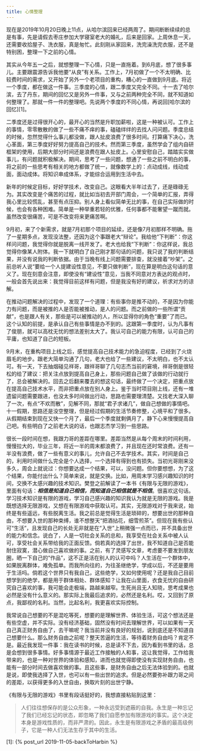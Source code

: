 ```yaml
---
title: 心情整理
---
```


现在是2019年10月20日晚上11点，从哈尔滨回来已经两周了。期间断断续续的总是有事，先是请假去枣庄参加大学寝室老大的婚礼，后来是回家。上周休息一天，还需要收拾屋子、洗衣服，真是匆忙。此刻刚从家回来，洗完澡洗完衣服，还不是特别困，整理一下之前的心情。

其实从今年五一之后，就想整理一下心情，只是一直拖着。到6月底，想了很多事儿。主要跟震源告诉我他要“从良”有关系。工作上，7月初做了一个不太明确、比较费时间的需求，又开始了另外一个老项目的重构，糟心的一直做到9月底。将近一个季度，都在做这一件事。三季度的心情，跟二季度又完全不同。十一去了哈尔滨，去了丹东，期间的回忆又是另外一件事，又与之前两种完全不同，就不知道如何整理了。那就一件一件的整理吧。先说两个季度的不同心情，再说回[哈尔滨的回忆][1]。

二季度还是过得很开心的，最开心的当然是升职加薪啦，这是一种被认可。工作上的事情，零零散散的做了一些不痛不痒的事，磕磕绊绊的去找人问问题。季度总结的时候，忽然觉得什么事儿都没做，跟人扯皮浪费了很多时间。打算痛下决心，洗心革面，第三季度好好努力提高自己的技术。然而第三季度，虽然学会了组内自研框架的使用，后期大部分时间还是浪费在跟人扯皮上。心里安慰自己，踏踏实实做事儿，有问题就积极解决。期间，思考了一些问题，想通了一些之前不明白的事，将之前的一些思考有相关的地方都做了统一，就像数学上的：点动成线，线动成面，面动成体。将知识串成体系，才能综合运用到生活中去。

新年的时候定目标，好好学技术，改变自己。这眼看大半年过去了，还是碌碌无为。其实改变是个痛苦的过程，就比如当初去开部门周会，一个简单的汇报，弄得我心里比较慌乱，甚至有点压抑。别人身上看似简单无比的事，在自己实际做的时候，也会有各种困难。简单是一种举重若轻的优雅，任何事都不能奢望一蹴而就。虽然改变很痛苦，可是不改变将来更痛苦啊。

9月初，来了个新需求，就是7月初那个项目的延续，还是像7月初那样不明确。拖了一星期多点，发现没法整，还因为这个事跟老大“辩论”。我给他“下判断”：你这样问问题，我觉得你就是脱离一线开发了。老大也给我“下判断”：你这样说，我总觉得你像某人附体。我一下就明白了自己刚才那句话的问题，我只说了我的判断结果，并没有说我的判断依据。由于当晚有线上问题需要排查，就没接着“吵架”。之前总听人说“要给一个人提建设性意见，不要只做判断”，现在算是明白这句话的意义了。现在刻意会注意，即使没有“建设性”意见，当我不同意对方表达的观点时，一般会首先说出来：我觉得目前这样有问题，但是我没有好的建议，祈求对方的谅解。

在推动问题解决的过程中，发现了一个道理：有些事你是推不动的，不是因为你能力有问题，而是被推的人是否能被推动，是人的问题。而之前做的一些所谓“贡献”，也是跟人有关，那些是可以被推动的人，所以显得你的角色“重要”了而已。这个认知的前提，是承认自己有些事情是办不到的。这跟第一季度时，认为凡事有了俊朋，就可以高枕无忧的想法差别太大了。我认可自己的能力有限，认可自己的平庸，也知道了自己的短板。

9月末，在重构项目上线之后，感觉提高自己技术能力的急迫程度，已经到了火烧眉毛的地步。跟老大简单沟通了几句，老大也给了一些建议，不太明白，也不太认可。有一天，下去抽烟碰见祥哥，跟祥哥聊了几句志杰当前的窘境，祥哥倒是很轻松的给了建议：把关注点放到提高自己身上，那些问题自己做了该做的行动就行了，总会被解决的。回去之后翻来覆去的想这句话，最终做了一个决定，把重点放在提高自己技术水平，而非把重点放在别人身上。鉴于当时项目刚上线，还有一堆遗留问题需要跟进，也没太多时间做出行动，思路也需要理清楚。又找老大深入聊了一次，有点“不欢而散”，见解不同，那就“君子求诸几”，做自己想做的事情吧。十一假期，思路还是没空整理，但是经过假期的生活节奏修整，心境平和了很多。从假期结束到现在又快一个月了，最后一个季度就剩俩月了，静下心来慢慢提高自己吧。有些明白了之前老大说的话，也跟志杰学习到一些思路。

很长一段时间在想，我跟力哥的差距在哪里。差距当然是从每个周末的时间利用，慢慢拉大的，毕业三年，将近一半的周末都浪费了，并且现在还时常浪费。还有一半没有浪费，做了一些有意义的事儿，允许自己不去学技术。其实，时间是自己的，利用时间做什么完全是个人选择，一个选择有得到也有损失。当初光哥刚来没多久，周会上就说过：你想要达成一个结果，可以，没问题。但你要想想，为了这个结果，你能付出什么？简单来说，就是交换。比如，用周末学习感兴趣知识的时间，交换不太感兴趣的技术知识。樊登之前解读了一本书《有限与无限的游戏》，里面有句话：***相信是知道自己相信，而知道自己相信就是不相信***。很喜欢这句话。学习技术知识是有限的游戏，学习自己感兴趣的知识我认为就是无限的游戏。我是既想选择无限游戏，又想在有限游戏中获取认可。其实，无限游戏对于我来说，始终是有些遥远，有些脱离生活。我之前总是觉得生活是琐碎的，想要出世的那种自由，不想要入世的那种束缚，谁不想整天“把酒拈花，细雪煎茶”。但现在我有些认可“生活”，且发现自己的长处无非就是在“入世”上稍微强一点而已，并不具备出世的能力和信念。说白了，人是一切社会关系的总和，我享受在社会关系中被人认可，享受社会关系带给我的正面反馈。倘若真的选择了出世，我不知道自己是否能耐住寂寞，潜心做自己喜欢做的事。之前，有了灵感写文章，考虑要不要发到朋友圈，晒一下自己的“作品”，这不正是活在别人的认可中吗？人生活在一个群体中，如果脱离群体，难免孤单。而我所向往的，为往圣继绝学，学成以后，不还是要用于生活吗。倘若这个世界只有我自己，这些绝学，又如何使用呢？还是我自己目前想学到的绝学，都是用于群体相处、群体感知？让我在山里面，衣食无忧的自由研究自己喜欢的事，我可能会走极端，路越来越窄。生死尚且无人知晓，思考成果也必然是没有什么意义的。那实际上我最后追求的，必然还是名利。哎，又回到了原点，我鄙视的名利。当然，比起名利，我更喜欢实际控制。

我常说自己想要的不是混吃等死，想要的是理解世界、体验生活，可这个想法还是有些空虚，并不实际。没有经济基础，固然没有时间去理解世界，可以如果有一天自己真正财务自由了，去干嘛呢？我当前并没有良好的规划，说到底还是不知道自己想要什么。那么财务自由之前呢？整天苦逼的生活，等待着财务自由吗？肯定不是。最近我发现一件事：我在读书的时候，总是读不下去，因为看到书里的话，总是会想到很多事情。好多事情源于最近工作接触的人和事，这让我觉得，工作给我带来的，也是一种对世界的体验和感知，进而也就觉得即使没有实现财务自由，也能有一部分时间去做喜欢做的事。且这些事，是财务自由之后无法体验到的。也就是说，即使我选择了入世，也可以有一些出世的追求。但是必然要弥补跟力哥之间的差距，以获得更多的入世自由，换取片刻的出世宁静。

《有限与无限的游戏》书里有段话挺好的，我想直接粘贴到这里：
> 人们往往想保存的是公众形象，一种永远受到遮蔽的自我。永生是一种忘记了我们已经忘记的状态，即忽略了我们自愿参加有限游戏的事实。这个决定本身是游戏性质的，而非严肃的。因此，永生是有限游戏之矛盾的最高级例子，它是一种人们无法生存于其中的生活。


[1]: {% post_url 2019-11-05-backToHarbin %}
